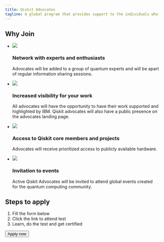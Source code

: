 ```yaml
---
title: Qiskit Advocates
tagline: A global program that provides support to the individuals who actively work on assisting and contributing to the Qiskit Community.
---
```

<section class="join">

## Why Join

* ![](/images/icons/network.svg)
  ### Network with experts and enthusiasts
  Advocates will be added to a group of quantum experts and will be apart of regular information sharing sessions. 

* ![](/images/icons/visibility.svg)
  ### Increased visibility for your work
  All advocates will have the opportunity to have their work supported and highlighted by IBM. Qiskit advocates will also have a public presence on the advocates landing page. 

* ![](/images/icons/access.svg)
  ### Access to Qiskit core members and projects
  Advocates will receive prioritized access to publicly available hardware.

* ![](/images/icons/visibility.svg)
  ### Invitation to events
  Active Qiskit Advocates will be invited to attend global events created for the quantum computing community. 

</section>

<section class="apply">

## Steps to apply

1. Fill the form below
2. Click the link to attend test
3. Learn, do the test and get certified

<Button href="#">Apply now</Button>

</section>
